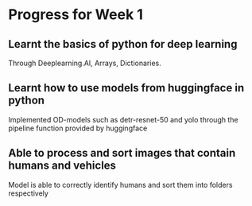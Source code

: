 # Progress for Week 1
## Learnt the basics of python for deep learning 
Through Deeplearning.AI, Arrays, Dictionaries.
## Learnt how to use models from huggingface in python 
Implemented OD-models such as detr-resnet-50 and yolo through the pipeline function provided by huggingface
## Able to process and sort images that contain humans and vehicles
Model is able to correctly identify humans and sort them into folders respectively 
